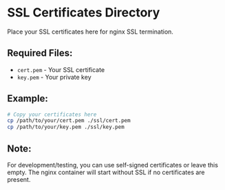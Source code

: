 # SSL Certificates Directory

Place your SSL certificates here for nginx SSL termination.

## Required Files:
- `cert.pem` - Your SSL certificate
- `key.pem` - Your private key

## Example:
```bash
# Copy your certificates here
cp /path/to/your/cert.pem ./ssl/cert.pem
cp /path/to/your/key.pem ./ssl/key.pem
```

## Note:
For development/testing, you can use self-signed certificates or leave this empty.
The nginx container will start without SSL if no certificates are present.
